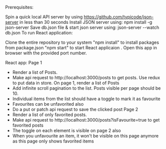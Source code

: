Prerequisites:

Spin a quick local API server by using https://github.com/typicode/json-server in less than 30 seconds
Install JSON server using: npm install -g json-server
Save db.json file & start json server using: json-server --watch db.json
To run React application:

Clone the entire repository to your system
"npm install" to install packages from package.json
"npm start" to start React applicaion . Open this app in browser with the provided port number.

React app:
Page 1

- Render a list of Posts.
- Make api request to http://localhost:3000/posts to get posts. Use redux to
  put data in store. On page 1, render a list of Posts
- Add infinite scroll pagination to the list. Posts visible per page should be 10.
- Individual items from the list should have a toggle to mark it as favourite
- Favourites can be unfavorited also
- Do a put or patch api request to save the clicked post
  Page 2
- Render a list of only favorited posts.
- Make api request to http://localhost:3000/posts?isFavourite=true to get
  favorited posts
- The toggle on each element is visible on page 2 also
- When you unfavourite an item, it won't be visible on this page anymore as this
  page only shows favorited items
